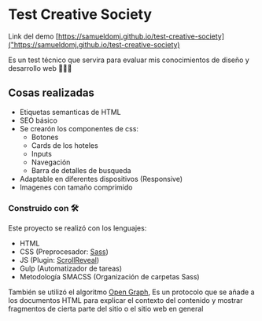 # Test Creative Society

Link del demo [https://samueldomj.github.io/test-creative-society]("https://samueldomj.github.io/test-creative-society)

Es un test técnico que servira para evaluar mis conocimientos de diseño y desarrollo web 👩🏽‍💻

## Cosas realizadas

* Etiquetas semanticas de HTML
* SEO básico 
* Se crearón los componentes de css:
    * Botones
    * Cards de los hoteles 
    * Inputs 
    * Navegación 
    * Barra de detalles de busqueda
* Adaptable en diferentes dispositivos (Responsive)
* Imagenes con tamaño comprimido


### Construido con 🛠

Este proyecto se realizó con los lenguajes: 

* HTML
* CSS (Preprocesador: [Sass](https://sass-lang.com/))
* JS (Plugin: [ScrollReveal](https://scrollrevealjs.org/))
* Gulp (Automatizador de tareas)
* Metodología SMACSS (Organización de carpetas Sass)

También se utilizó el algoritmo [Open Graph](https://www.ogp.me/), Es un protocolo que se añade a los documentos HTML para explicar el contexto del contenido y mostrar fragmentos de cierta parte del sitio o el sitio web en general

